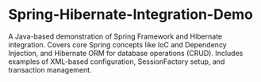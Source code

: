 # Spring-Hibernate-Integration-Demo
A Java-based demonstration of Spring Framework and Hibernate integration. Covers core Spring concepts like IoC and Dependency Injection, and Hibernate ORM for database operations (CRUD). Includes examples of XML-based configuration, SessionFactory setup, and transaction management.
